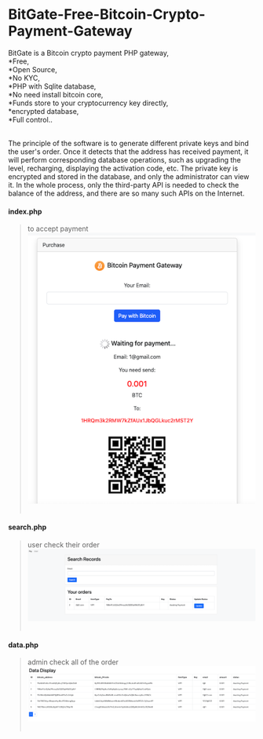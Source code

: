 # BitGate-Free-Bitcoin-Crypto-Payment-Gateway
BitGate is a Bitcoin crypto payment PHP gateway,<br>
*Free,<br>
*Open Source,<br>
*No KYC,<br>
*PHP with Sqlite database,<br>
*No need install bitcoin core,<br>
*Funds store to your cryptocurrency key directly,<br>
*encrypted database,<br>
*Full control..<br>




<br>
The principle of the software is to generate different private keys and bind the user's order. Once it detects that the address has received payment, it will perform corresponding database operations, such as upgrading the level, recharging, displaying the activation code, etc. The private key is encrypted and stored in the database, and only the administrator can view it. In the whole process, only the third-party API is needed to check the balance of the address, and there are so many such APIs on the Internet.

<br>

#### index.php 
>to accept payment<br>
<img src="1.png"><br><br>
#### search.php
>user check their order
<img src="2.png"><br><br>
#### data.php
>admin check all of the order
<img src="3.png"><br><br>
